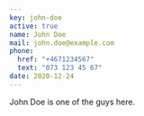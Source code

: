 ```yaml
---
key: john-doe
active: true
name: John Doe
mail: john.doe@example.com
phone:
  href: "+4671234567"
  text: "073 123 45 67"
date: 2020-12-24
---
```


John Doe is one of the guys here.
